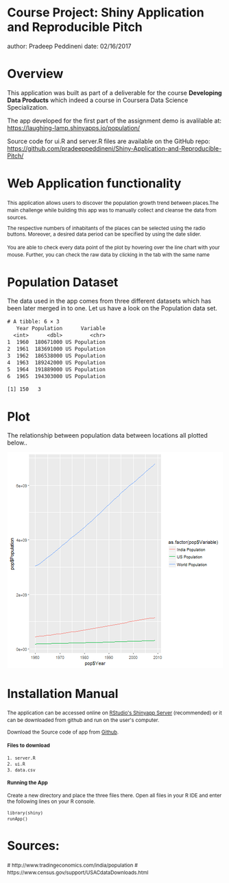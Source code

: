 Course Project: Shiny Application and Reproducible Pitch
========================================================
author: Pradeep Peddineni
date: 02/16/2017


Overview
========================================================

This application was built as part of a deliverable for the course **Developing Data Products** which indeed a course in Coursera Data Science Specialization.

The app developed for the first part of the assignment demo is avalilable at:
https://laughing-lamp.shinyapps.io/population/

Source code for ui.R and server.R files are available on the GitHub repo:
https://github.com/pradeeppeddineni/Shiny-Application-and-Reproducible-Pitch/


Web Application functionality
========================================================

<small>
This application allows users to discover the population growth trend between places.The main challenge while building this app was to manually collect and cleanse the data from sources.

The respective numbers of inhabitants of the places can be selected using the radio buttons. Moreover, a desired data period can be specified by using the date slider. 

You are able to check every data point of the plot by hovering over the line chart with your mouse. Further, you can check the raw data by clicking in the tab with the same name
</small> 




Population Dataset
========================================================

The data used in the app comes from three different datasets which has been later merged in to one. Let us have a look on the Population data set.


```
# A tibble: 6 × 3
   Year Population      Variable
  <int>      <dbl>         <chr>
1  1960  180671000 US Population
2  1961  183691000 US Population
3  1962  186538000 US Population
4  1963  189242000 US Population
5  1964  191889000 US Population
6  1965  194303000 US Population
```

```
[1] 150   3
```


Plot
========================================================

The relationship between population data between locations all plotted below..

![plot of chunk unnamed-chunk-2](unnamed-chunk-2-1.png)


Installation Manual
========================================================

<small>The application can be accessed online on [RStudio's Shinyapp Server](https://laughing-lamp.shinyapps.io/population/) (recommended) or it can be downloaded from github and run on the user's computer.

Download the Source code of app from [Github](https://github.com/pradeeppeddineni/Shiny-Application-and-Reproducible-Pitch/).

#### Files to download
```
1. server.R
2. ui.R
3. data.csv
```
#### Running the App
Create a new directory and place the three files there. Open all files in your R IDE and enter the following lines on your R console.

```
library(shiny) 
runApp()
```
</small>


Sources:
========================================================
<small>
# http://www.tradingeconomics.com/india/population
# https://www.census.gov/support/USACdataDownloads.html
</small>
